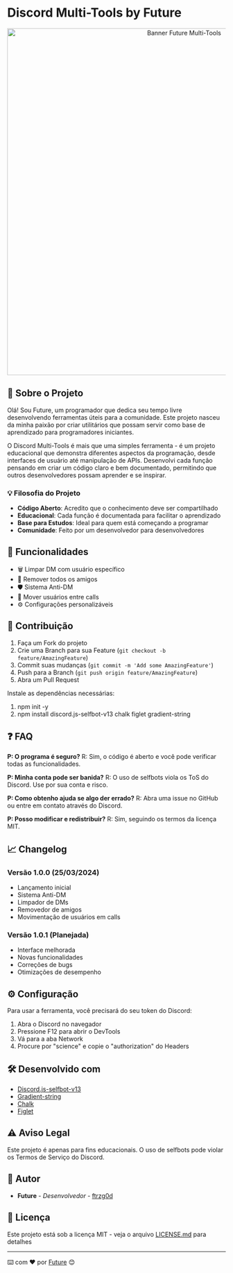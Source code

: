 # Discord Multi-Tools by Future

<p align="center">
  <img src="https://i.imgur.com/jp0y53m.png" alt="Banner Future Multi-Tools" width="800">
</p>

## 👋 Sobre o Projeto

Olá! Sou Future, um programador que dedica seu tempo livre desenvolvendo ferramentas úteis para a comunidade. Este projeto nasceu da minha paixão por criar utilitários que possam servir como base de aprendizado para programadores iniciantes.

O Discord Multi-Tools é mais que uma simples ferramenta - é um projeto educacional que demonstra diferentes aspectos da programação, desde interfaces de usuário até manipulação de APIs. Desenvolvi cada função pensando em criar um código claro e bem documentado, permitindo que outros desenvolvedores possam aprender e se inspirar.

### 💡 Filosofia do Projeto

- **Código Aberto**: Acredito que o conhecimento deve ser compartilhado
- **Educacional**: Cada função é documentada para facilitar o aprendizado
- **Base para Estudos**: Ideal para quem está começando a programar
- **Comunidade**: Feito por um desenvolvedor para desenvolvedores

## 🚀 Funcionalidades

- 🗑️ Limpar DM com usuário específico
- 👥 Remover todos os amigos
- 🛡️ Sistema Anti-DM
- 🔄 Mover usuários entre calls
- ⚙️ Configurações personalizáveis

## 🤝 Contribuição

1. Faça um Fork do projeto
2. Crie uma Branch para sua Feature (`git checkout -b feature/AmazingFeature`)
3. Commit suas mudanças (`git commit -m 'Add some AmazingFeature'`)
4. Push para a Branch (`git push origin feature/AmazingFeature`)
5. Abra um Pull Request

Instale as dependências necessárias:
1. npm init -y
2. npm install discord.js-selfbot-v13 chalk figlet gradient-string

## ❓ FAQ

**P: O programa é seguro?**
R: Sim, o código é aberto e você pode verificar todas as funcionalidades.

**P: Minha conta pode ser banida?**
R: O uso de selfbots viola os ToS do Discord. Use por sua conta e risco.

**P: Como obtenho ajuda se algo der errado?**
R: Abra uma issue no GitHub ou entre em contato através do Discord.

**P: Posso modificar e redistribuir?**
R: Sim, seguindo os termos da licença MIT.

## 📈 Changelog

### Versão 1.0.0 (25/03/2024)
- Lançamento inicial
- Sistema Anti-DM
- Limpador de DMs
- Removedor de amigos
- Movimentação de usuários em calls

### Versão 1.0.1 (Planejada)
- Interface melhorada
- Novas funcionalidades
- Correções de bugs
- Otimizações de desempenho

## ⚙️ Configuração

Para usar a ferramenta, você precisará do seu token do Discord:
1. Abra o Discord no navegador
2. Pressione F12 para abrir o DevTools
3. Vá para a aba Network
4. Procure por "science" e copie o "authorization" do Headers

## 🛠️ Desenvolvido com

* [Discord.js-selfbot-v13](https://github.com/aiko-chan-ai/discord.js-selfbot-v13)
* [Gradient-string](https://github.com/bokub/gradient-string)
* [Chalk](https://github.com/chalk/chalk)
* [Figlet](https://github.com/patorjk/figlet.js)

## ⚠️ Aviso Legal

Este projeto é apenas para fins educacionais. O uso de selfbots pode violar os Termos de Serviço do Discord.

## 👤 Autor

* **Future** - *Desenvolvedor* - [ftrzg0d](https://github.com/ftrzg0d)

## 📝 Licença

Este projeto está sob a licença MIT - veja o arquivo [LICENSE.md](LICENSE.md) para detalhes

---
⌨️ com ❤️ por [Future](https://github.com/ftrzg0d) 😊